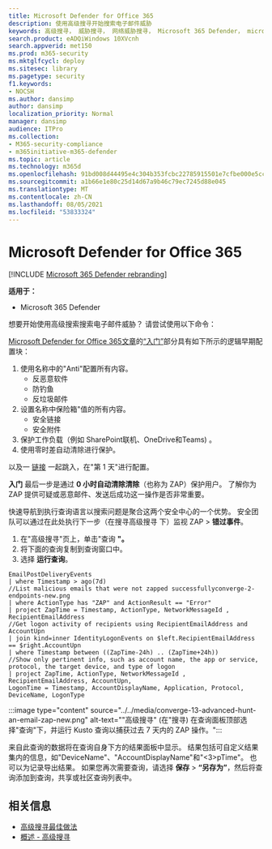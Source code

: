 ```yaml
---
title: Microsoft Defender for Office 365
description: 使用高级搜寻开始搜索电子邮件威胁
keywords: 高级搜寻， 威胁搜寻， 网络威胁搜寻， Microsoft 365 Defender， microsoft 365， m365， 搜索， 查询， 遥测， 自定义检测， 架构， kusto
search.product: eADQiWindows 10XVcnh
search.appverid: met150
ms.prod: m365-security
ms.mktglfcycl: deploy
ms.sitesec: library
ms.pagetype: security
f1.keywords:
- NOCSH
ms.author: dansimp
author: dansimp
localization_priority: Normal
manager: dansimp
audience: ITPro
ms.collection:
- M365-security-compliance
- m365initiative-m365-defender
ms.topic: article
ms.technology: m365d
ms.openlocfilehash: 91bd008d44495e4c304b353fcbc22785915501e7cfbe000e5cc70eebe5842b7b
ms.sourcegitcommit: a1b66e1e80c25d14d67a9b46c79ec7245d88e045
ms.translationtype: MT
ms.contentlocale: zh-CN
ms.lasthandoff: 08/05/2021
ms.locfileid: "53833324"
---
```

# <a name="advanced-hunting-example-for-microsoft-defender-for-office-365"></a>Microsoft Defender for Office 365

[!INCLUDE [Microsoft 365 Defender rebranding](../includes/microsoft-defender.md)]


**适用于：**
- Microsoft 365 Defender

想要开始使用高级搜索搜索电子邮件威胁？ 请尝试使用以下命令：

[Microsoft Defender for Office 365文章](/microsoft-365/security/office-365-security/defender-for-office-365)的[“入门”](/microsoft-365/security/office-365-security/defender-for-office-365#getting-started)部分具有如下所示的逻辑早期配置块：

1. 使用名称中的"Anti"配置所有内容。
   - 反恶意软件
   - 防钓鱼
   - 反垃圾邮件
2. 设置名称中保险箱"值的所有内容。
   - 安全链接
   - 安全附件
3. 保护工作负载（例如 SharePoint联机、OneDrive和Teams) 。
4. 使用零时差自动清除进行保护。

以及一 [链接](../office-365-security/protect-against-threats.md) 一起跳入，在"第 1 天"进行配置。

**入门** 最后一步是通过 **0 小时自动清除清除**（也称为 ZAP）保护用户。 了解你为 ZAP 提供可疑或恶意邮件、发送后成功这一操作是否非常重要。

快速导航到执行查询语言以搜索问题是聚合这两个安全中心的一个优势。 安全团队可以通过在此处执行下一步（在搜寻高级搜寻 [](https://security.microsoft.com/advanced-hunting)下）监视 ZAP \> **错过事件**。

1. 在"高级搜寻"页上，单击"查询 **"。**
1. 将下面的查询复制到查询窗口中。
1. 选择 **运行查询**。

```kusto
EmailPostDeliveryEvents 
| where Timestamp > ago(7d)
//List malicious emails that were not zapped successfullyconverge-2-endpoints-new.png
| where ActionType has "ZAP" and ActionResult == "Error"
| project ZapTime = Timestamp, ActionType, NetworkMessageId , RecipientEmailAddress 
//Get logon activity of recipients using RecipientEmailAddress and AccountUpn
| join kind=inner IdentityLogonEvents on $left.RecipientEmailAddress == $right.AccountUpn
| where Timestamp between ((ZapTime-24h) .. (ZapTime+24h))
//Show only pertinent info, such as account name, the app or service, protocol, the target device, and type of logon
| project ZapTime, ActionType, NetworkMessageId , RecipientEmailAddress, AccountUpn, 
LogonTime = Timestamp, AccountDisplayName, Application, Protocol, DeviceName, LogonType
```

:::image type="content" source="../../media/converge-13-advanced-hunt-an-email-zap-new.png" alt-text="&quot;高级搜寻&quot; (在&quot;搜寻) 在查询面板顶部选择&quot;查询&quot;下，并运行 Kusto 查询以捕获过去 7 天内的 ZAP 操作。":::

来自此查询的数据将在查询自身下方的结果面板中显示。 结果包括可自定义结果集内的信息，如"DeviceName"、"AccountDisplayName"和"<3>pTime"。 也可以为记录导出结果。 如果您再次需要查询，请选择 **保存** > **“另存为”**，然后将查询添加到查询，共享或社区查询列表中。

## <a name="related-information"></a>相关信息
- [高级搜寻最佳做法](advanced-hunting-best-practices.md)
- [概述 - 高级搜寻](advanced-hunting-overview.md)

